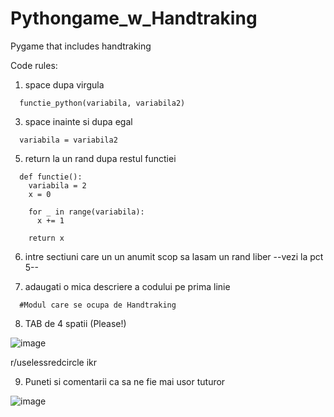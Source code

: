 # Pythongame_w_Handtraking

Pygame that includes handtraking

Code rules:

1. space dupa virgula 
```
  functie_python(variabila, variabila2)
```
3. space inainte si dupa egal
```
  variabila = variabila2
```  
5. return la un rand dupa restul functiei
```
  def functie():
    variabila = 2
    x = 0
    
    for _ in range(variabila):
      x += 1
      
    return x    
```    
6. intre sectiuni care un un anumit scop sa lasam un rand liber
  --vezi la pct 5--

7. adaugati o mica descriere a codului pe prima linie
```  
  #Modul care se ocupa de Handtraking
```  
8. TAB de 4 spatii (Please!)

![image](https://user-images.githubusercontent.com/62753923/146671429-08d0eead-7b98-4572-99ef-646f1add4993.png)

r/uselessredcircle ikr

9. Puneti si comentarii ca sa ne fie mai usor tuturor

![image](https://user-images.githubusercontent.com/62753923/146671619-ab1cf292-daa4-4a45-84d3-3ac4189f20dd.png)

  








